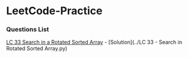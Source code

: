 # LeetCode-Practice


### Questions List

[LC 33 Search in a Rotated Sorted Array](https://leetcode.com/problems/search-in-rotated-sorted-array) - [Solution](../LC 33 - Search in Rotated Sorted Array.py)
